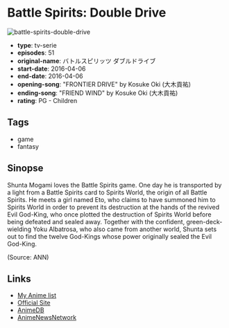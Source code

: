 # Battle Spirits: Double Drive

![battle-spirits-double-drive](https://cdn.myanimelist.net/images/anime/13/79186.jpg)

-   **type**: tv-serie
-   **episodes**: 51
-   **original-name**: バトルスピリッツ ダブルドライブ
-   **start-date**: 2016-04-06
-   **end-date**: 2016-04-06
-   **opening-song**: "FRONTIER DRIVE" by Kosuke Oki (大木貢祐)
-   **ending-song**: "FRIEND WIND" by Kosuke Oki (大木貢祐)
-   **rating**: PG - Children

## Tags

-   game
-   fantasy

## Sinopse

Shunta Mogami loves the Battle Spirits game. One day he is transported by a light from a Battle Spirits card to Spirits World, the origin of all Battle Spirits. He meets a girl named Eto, who claims to have summoned him to Spirits World in order to prevent its destruction at the hands of the revived Evil God-King, who once plotted the destruction of Spirits World before being defeated and sealed away. Together with the confident, green-deck-wielding Yoku Albatrosa, who also came from another world, Shunta sets out to find the twelve God-Kings whose power originally sealed the Evil God-King.

(Source: ANN)

## Links

-   [My Anime list](https://myanimelist.net/anime/32670/Battle_Spirits__Double_Drive)
-   [Official Site](http://www.sunrise-inc.co.jp/battlespirits8/)
-   [AnimeDB](http://anidb.info/perl-bin/animedb.pl?show=anime&aid=11916)
-   [AnimeNewsNetwork](http://www.animenewsnetwork.com/encyclopedia/anime.php?id=18073)
